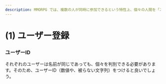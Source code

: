 ```yaml
---
description: MMORPG では、複数の人が同時に参加できるという特性上、個々の人間を「ユーザー」という形で判別する必要があります。
---
```


# \(1\) ユーザー登録

### ユーザーID

それぞれのユーザーは名前が同じであっても、個々を判別できる必要があります。そのため、ユーザーID（数値や、被らない文字列）をつけると良いでしょう。



